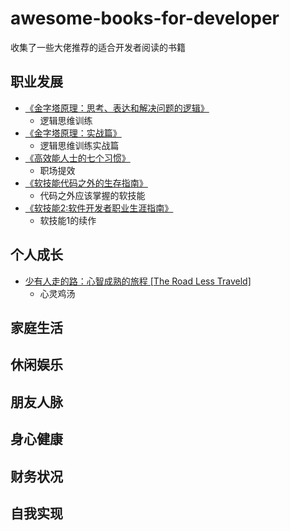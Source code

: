 # awesome-books-for-developer
收集了一些大佬推荐的适合开发者阅读的书籍

## 职业发展
- [《金字塔原理：思考、表达和解决问题的逻辑》](https://item.jd.com/12591738.html)
  - 逻辑思维训练
- [《金字塔原理：实战篇》](https://item.jd.com/12629218.html)
  - 逻辑思维训练实战篇
- [《高效能人士的七个习惯》](https://item.jd.com/12908318.html)
  - 职场提效
- [《软技能代码之外的生存指南》](https://item.jd.com/11987446.html)
  - 代码之外应该掌握的软技能
- [《软技能2:软件开发者职业生涯指南》](https://item.jd.com/12858102.html)
  - 软技能1的续作

## 个人成长
- [少有人走的路：心智成熟的旅程 [The Road Less Traveld]](https://item.jd.com/12992224.html#crumb-wrap)
  - 心灵鸡汤

## 家庭生活

## 休闲娱乐

## 朋友人脉

## 身心健康

## 财务状况

## 自我实现


